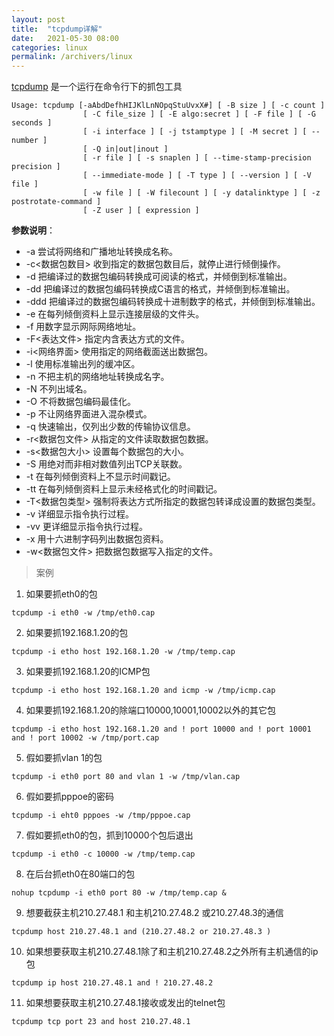 ```yaml
---
layout: post
title:  "tcpdump详解"
date:   2021-05-30 08:00
categories: linux
permalink: /archivers/linux
---
```


[tcpdump](http://en.wikipedia.org/wiki/Tcpdump) 是一个运行在命令行下的抓包工具



```
Usage: tcpdump [-aAbdDefhHIJKlLnNOpqStuUvxX#] [ -B size ] [ -c count ]
                [ -C file_size ] [ -E algo:secret ] [ -F file ] [ -G seconds ]
                [ -i interface ] [ -j tstamptype ] [ -M secret ] [ --number ]
                [ -Q in|out|inout ]
                [ -r file ] [ -s snaplen ] [ --time-stamp-precision precision ]
                [ --immediate-mode ] [ -T type ] [ --version ] [ -V file ]
                [ -w file ] [ -W filecount ] [ -y datalinktype ] [ -z postrotate-command ]
                [ -Z user ] [ expression ]
```

**参数说明**：

- -a 尝试将网络和广播地址转换成名称。
- -c<数据包数目> 收到指定的数据包数目后，就停止进行倾倒操作。
- -d 把编译过的数据包编码转换成可阅读的格式，并倾倒到标准输出。
- -dd 把编译过的数据包编码转换成C语言的格式，并倾倒到标准输出。
- -ddd 把编译过的数据包编码转换成十进制数字的格式，并倾倒到标准输出。
- -e 在每列倾倒资料上显示连接层级的文件头。
- -f 用数字显示网际网络地址。
- -F<表达文件> 指定内含表达方式的文件。
- -i<网络界面> 使用指定的网络截面送出数据包。
- -l 使用标准输出列的缓冲区。
- -n 不把主机的网络地址转换成名字。
- -N 不列出域名。
- -O 不将数据包编码最佳化。
- -p 不让网络界面进入混杂模式。
- -q 快速输出，仅列出少数的传输协议信息。
- -r<数据包文件> 从指定的文件读取数据包数据。
- -s<数据包大小> 设置每个数据包的大小。
- -S 用绝对而非相对数值列出TCP关联数。
- -t 在每列倾倒资料上不显示时间戳记。
- -tt 在每列倾倒资料上显示未经格式化的时间戳记。
- -T<数据包类型> 强制将表达方式所指定的数据包转译成设置的数据包类型。
- -v 详细显示指令执行过程。
- -vv 更详细显示指令执行过程。
- -x 用十六进制字码列出数据包资料。
- -w<数据包文件> 把数据包数据写入指定的文件。



> 案例

1. 如果要抓eth0的包

```
tcpdump -i eth0 -w /tmp/eth0.cap
```

2. 如果要抓192.168.1.20的包

```
tcpdump -i etho host 192.168.1.20 -w /tmp/temp.cap
```

3. 如果要抓192.168.1.20的ICMP包

```
tcpdump -i etho host 192.168.1.20 and icmp -w /tmp/icmp.cap
```

4. 如果要抓192.168.1.20的除端口10000,10001,10002以外的其它包

```
tcpdump -i etho host 192.168.1.20 and ! port 10000 and ! port 10001 and ! port 10002 -w /tmp/port.cap
```

5. 假如要抓vlan 1的包

```
tcpdump -i eth0 port 80 and vlan 1 -w /tmp/vlan.cap
```

6. 假如要抓pppoe的密码

```
tcpdump -i eht0 pppoes -w /tmp/pppoe.cap
```

7. 假如要抓eth0的包，抓到10000个包后退出

```
tcpdump -i eth0 -c 10000 -w /tmp/temp.cap
```

8. 在后台抓eth0在80端口的包

```
nohup tcpdump -i eth0 port 80 -w /tmp/temp.cap &
```

9. 想要截获主机210.27.48.1 和主机210.27.48.2 或210.27.48.3的通信

```
tcpdump host 210.27.48.1 and (210.27.48.2 or 210.27.48.3 )
```

10. 如果想要获取主机210.27.48.1除了和主机210.27.48.2之外所有主机通信的ip包

```
tcpdump ip host 210.27.48.1 and ! 210.27.48.2
```

11. 如果想要获取主机210.27.48.1接收或发出的telnet包

```
tcpdump tcp port 23 and host 210.27.48.1
```

